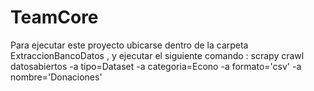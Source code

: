 # TeamCore

Para ejecutar este proyecto ubicarse dentro de la carpeta ExtraccionBancoDatos , y ejecutar el siguiente comando : 
scrapy crawl datosabiertos -a tipo=Dataset -a categoria=Econo -a formato='csv' -a nombre='Donaciones'

